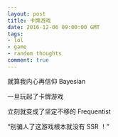 ```yaml
---
layout: post
title: 卡牌游戏
date: 2016-12-06 09:00:00 GMT
tags:
- lol
- game
- random thoughts
comment: true
---
```


就算我内心再信仰 Bayesian

一旦玩起了卡牌游戏

立刻就变成了坚定不移的 Frequentist

“别骗人了这游戏根本就没有 SSR ！”
